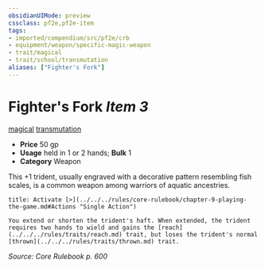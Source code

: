 ```yaml
---
obsidianUIMode: preview
cssclass: pf2e,pf2e-item
tags:
- imported/compendium/src/pf2e/crb
- equipment/weapon/specific-magic-weapon 
- trait/magical
- trait/school/transmutation
aliases: ["Fighter's Fork"]
---
```

# Fighter's Fork *Item 3*  
[magical](magical.md)  [transmutation](transmutation.md)  

- **Price** 50 gp
- **Usage** held in 1 or 2 hands; **Bulk** 1
- **Category** Weapon

This +1 trident, usually engraved with a decorative pattern resembling fish scales, is a common weapon among warriors of aquatic ancestries.

```ad-embed-ability
title: Activate [>](../../../rules/core-rulebook/chapter-9-playing-the-game.md#Actions "Single Action")

You extend or shorten the trident's haft. When extended, the trident requires two hands to wield and gains the [reach](../../../rules/traits/reach.md) trait, but loses the trident's normal [thrown](../../../rules/traits/thrown.md) trait.
```

*Source: Core Rulebook p. 600*
